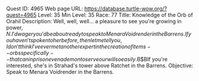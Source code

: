 Quest ID: 4965
Web page URL: https://database.turtle-wow.org/?quest=4965
Level: 35
Min Level: 35
Race: 77
Title: Knowledge of the Orb of Orahil
Description: Well, well, well... a pleasure to see you're growing in power, $N. I'd wager you'd be about ready to speak to Menara Voidrender in the Barrens. If you haven't spoken to her before, then let me tell you, I don't think I've ever met another expert in the creation of items--orbs specifically--that can inprison even a demon to serve our will so easily.$B$BIf you're interested, she's in Strahad's tower above Ratchet in the Barrens.
Objective: Speak to Menara Voidrender in the Barrens.
